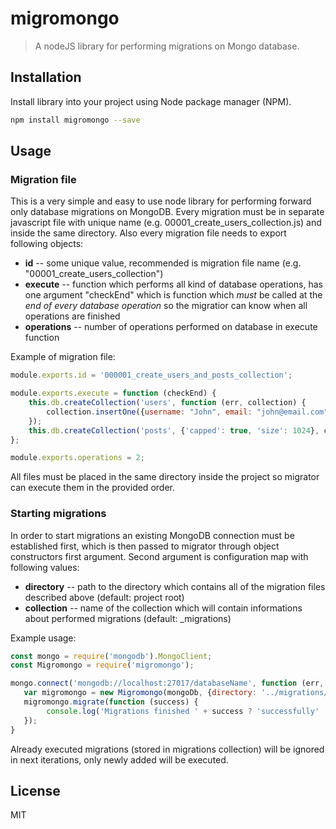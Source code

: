 # migromongo
> A nodeJS library for performing migrations on Mongo database.

## Installation

Install library into your project using Node package manager (NPM).

```sh
npm install migromongo --save
```

## Usage

### Migration file
This is a very simple and easy to use node library for performing forward only database migrations on MongoDB.
Every migration must be in separate javascript file with unique name (e.g. 00001_create_users_collection.js) and inside the same directory. Also every migration file needs to export following objects:
* **id** -- some unique value, recommended is migration file name (e.g. "00001_create_users_collection")
* **execute** -- function which performs all kind of database operations, has one argument "checkEnd" which is function which *must* be called at the *end of every database operation* so the migratior can know when all operations are finished 
* **operations** -- number of operations performed on database in execute function

Example of migration file:
``` javascript
module.exports.id = '000001_create_users_and_posts_collection';

module.exports.execute = function (checkEnd) {
    this.db.createCollection('users', function (err, collection) {
        collection.insertOne({username: "John", email: "john@email.com", age: 25}, checkEnd);
    });
    this.db.createCollection('posts', {'capped': true, 'size': 1024}, checkEnd);
};

module.exports.operations = 2;
```
All files must be placed in the same directory inside the project so migrator can execute them in the provided order.

### Starting migrations
In order to start migrations an existing MongoDB connection must be established first, which is then passed to migrator through object constructors first argument. Second argument is configuration map with following values:
* **directory** -- path to the directory which contains all of the migration files described above (default: project root)
* **collection** -- name of the collection which will contain informations about performed migrations (default: _migrations)

Example usage:
``` javascript
const mongo = require('mongodb').MongoClient;
const Migromongo = require('migromongo');

mongo.connect('mongodb://localhost:27017/databaseName', function (err, db) {
   var migromongo = new Migromongo(mongoDb, {directory: '../migrations/', collection: '_migrations'});
   migromongo.migrate(function (success) {
        console.log('Migrations finished ' + success ? 'successfully' : 'unsuccessfully');
   });
}
```
Already executed migrations (stored in migrations collection) will be ignored in next iterations, only newly added will be executed.  

License
----

MIT